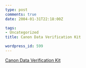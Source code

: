 ```yaml
---
type: post
comments: true
date: 2004-01-31T22:18:00Z

tags:
- Uncategorized
title: Canon Data Verification Kit

wordpress_id: 599
---
```


[Canon Data Verification Kit](http://www.dpreview.com/news/0401/04012903canondvke2.asp)
